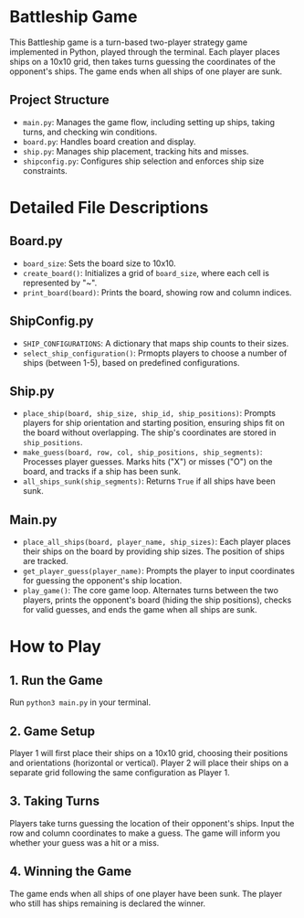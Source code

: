 # Battleship Game
This Battleship game is a turn-based two-player strategy game implemented in Python, played through the terminal. Each player places ships on a 10x10 grid, then takes turns guessing the coordinates of the opponent's ships. The game ends when all ships of one player are sunk.

## Project Structure
- `main.py`: Manages the game flow, including setting up ships, taking turns, and checking win conditions.
- `board.py`: Handles board creation and display.
- `ship.py`: Manages ship placement, tracking hits and misses.
- `shipconfig.py`: Configures ship selection and enforces ship size constraints.

# Detailed File Descriptions
## Board.py
- `board_size`: Sets the board size to 10x10.
- `create_board()`: Initializes a grid of `board_size`, where each cell is represented by "~".
- `print_board(board)`: Prints the board, showing row and column indices.

## ShipConfig.py
- `SHIP_CONFIGURATIONS`: A dictionary that maps ship counts to their sizes.
- `select_ship_configuration()`: Prmopts players to choose a number of ships (between 1-5), based on predefined configurations.

## Ship.py
- `place_ship(board, ship_size, ship_id, ship_positions)`: Prompts players for ship orientation and starting position, ensuring ships fit on the board without overlapping. The ship's coordinates are stored in `ship_positions`.
- `make_guess(board, row, col, ship_positions, ship_segments)`: Processes player guesses. Marks hits ("X") or misses ("O") on the board, and tracks if a ship has been sunk.
- `all_ships_sunk(ship_segments)`: Returns `True` if all ships have been sunk.

## Main.py
- `place_all_ships(board, player_name, ship_sizes)`: Each player places their ships on the board by providing ship sizes. The position of ships are tracked.
- `get_player_guess(player_name)`: Prompts the player to input coordinates for guessing the opponent's ship location.
- `play_game()`: The core game loop. Alternates turns between the two players, prints the opponent's board (hiding the ship positions), checks for valid guesses, and ends the game when all ships are sunk.

# How to Play

## 1. Run the Game
Run `python3 main.py` in your terminal.

## 2. Game Setup
Player 1 will first place their ships on a 10x10 grid, choosing their positions and orientations (horizontal or vertical).
Player 2 will place their ships on a separate grid following the same configuration as Player 1.

## 3. Taking Turns
Players take turns guessing the location of their opponent's ships.
Input the row and column coordinates to make a guess.
The game will inform you whether your guess was a hit or a miss.

## 4. Winning the Game
The game ends when all ships of one player have been sunk.
The player who still has ships remaining is declared the winner.



